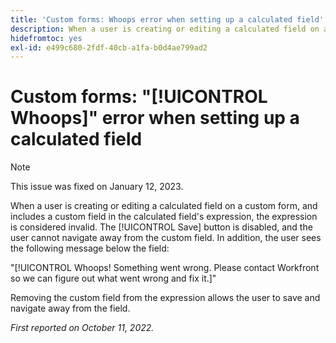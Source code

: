 ```yaml
---
title: 'Custom forms: Whoops error when setting up a calculated field'
description: When a user is creating or editing a calculated field on a custom form, and includes a custom field in the calculated field's expression, the expression is considered invalid. The Save button is disabled, and the user cannot navigate away from the custom field. In addition, the user sees a Whoops message below the field.
hidefromtoc: yes
exl-id: e499c680-2fdf-40cb-a1fa-b0d4ae799ad2
---
```

# Custom forms: "[!UICONTROL Whoops]" error when setting up a calculated field

>[!NOTE]
>
>This issue was fixed on January 12, 2023.

When a user is creating or editing a calculated field on a custom form, and includes a custom field in the calculated field's expression, the expression is considered invalid. The [!UICONTROL Save] button is disabled, and the user cannot navigate away from the custom field. In addition, the user sees the following message below the field:

"[!UICONTROL Whoops! Something went wrong. Please contact Workfront so we can figure out what went wrong and fix it.]"

Removing the custom field from the expression allows the user to save and navigate away from the field.

_First reported on October 11, 2022._
